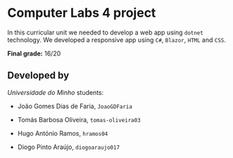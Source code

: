 # Computer Labs 4 project

In this curricular unit we needed to develop a web app using `dotnet` technology. We developed a responsive app using `C#`, `Blazor`, `HTML` and `CSS`.

**Final grade:** 16/20

## Developed by
*Universidade do Minho* students:

- João Gomes Dias de Faria, `JoaoGDFaria `

- Tomás Barbosa Oliveira, `tomas-oliveira03`

- Hugo António Ramos, `hramos04`

- Diogo Pinto Araújo, `diogoaraujo017`
